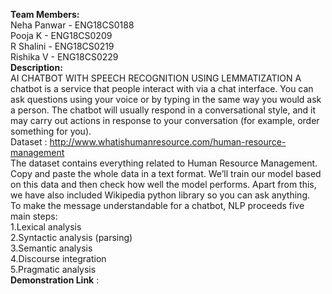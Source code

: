 **Team Members:**\
Neha Panwar - ENG18CS0188\
Pooja K     - ENG18CS0209\
R Shalini - ENG18CS0219\
Rishika V - ENG18CS0229\
**Description:**\
AI CHATBOT WITH SPEECH RECOGNITION USING LEMMATIZATION
A chatbot is a service that people interact with via a chat interface. 
You can ask questions using your voice or by typing in the same way you would ask a person. 
The chatbot will usually respond in a conversational style, and it may carry out actions in response to your conversation (for example, order something for you).\
Dataset : http://www.whatishumanresource.com/human-resource-management \
The dataset contains everything related to Human Resource Management. 
Copy and paste the whole data in a text format.
We’ll train our model based on this data and then check how well the model performs.
Apart from this, we have also included Wikipedia python library so you can ask anything. \
To make the message understandable for a chatbot, NLP proceeds five main steps:\
1.Lexical analysis \
2.Syntactic analysis (parsing)\
3.Semantic analysis\
4.Discourse integration\
5.Pragmatic analysis\
**Demonstration Link** :
